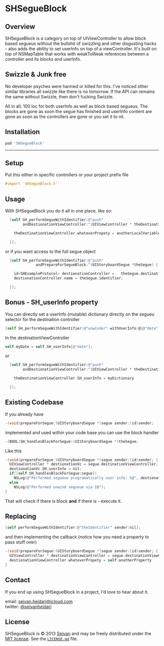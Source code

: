 SHSegueBlock
==========

Overview
--------

SHSegueBlock is a category on top of UIViewController to allow block based segueus without the bullshit of swizzling and other disgusting hacks - also adds the ability to set userInfo on top of a viewController. It's built on top of NSMapTable that works with weakToWeak references between a controller and its blocks and userInfo. 


Swizzle & Junk free 
-------------------

No developer psyches were harmed or killed for this. I've noticed other similar libraries all swizzle like there is no tomorrow. If the API can remains the same without Swizzle, then don't fucking Swizzle. 

All in all; 100 loc for both userInfo as well as block based segueus.
The blocks are gone as soon the segue has finished and userInfo content are gone as soon as the controllers are gone or you set it to nil. 


Installation
------------

```ruby
pod 'SHSegueBlock'
```

***

Setup
-----

Put this either in specific controllers or your project prefix file

```objective-c
#import 'SHSegueBlock.h'
```


Usage
-----

With SHSegueBlock you do it all in one place, like so:

```objective-c
  [self SH_performSegueWithIdentifier:@"push" 
        andDestionationViewController:^(UIViewController * theDestinationViewController) {

    theDestinationViewController.whateverPropety = anotherLocalVariable

  }];

``` 

or if you want access to the full segue object

```objective-c
  [self SH_performSegueWithIdentifier:@"push" 
              andPrepareForSegueBlock:^(UIStoryboardSegue *theSegue) {

    id<SHExampleProtocol> destionationController =   theSegue.destinationViewController;
    destionationController.name = theSegue.identifier;

  }];

```


Bonus - SH_userInfo property
------ 

You can directly set a userInfo (mutable) dictionary directly on the segueu selector for the destination controller

```objective-c
[self SH_performSegueWithIdentifier:@"unwinder" withUserInfo:@{@"date" : [NSDate date]}];

```

In the destinationViewController

```objective-c
self.myDate = self.SH_userInfo[@"date"];
```

or

```objective-c
  [self SH_performSegueWithIdentifier:@"push" 
        andDestionationViewController:^(UIViewController * theDestinationViewController) {

    theDestinationViewController.SH_userInfo = myDictionary

  }];

``` 

Existing Codebase 
-----------------

If you already have  

```objective-c
-(void)prepareForSegue:(UIStoryboardSegue *)segue sender:(id)sender;
``` 

implemented and used within your code base you can use the block handler

```objective-c
-(BOOL)SH_handlesBlockForSegue:(UIStoryboardSegue *)theSegue;
```

Like this 

```objective-c
-(void)prepareForSegue:(UIStoryboardSegue *)segue sender:(id)sender; {
  UIViewController * destionationVc = segue.destinationViewController;
  destionationVc.SH_userInfo = nil;
  if([self SH_handlesBlockForSegue:segue])
    NSLog(@"Performed segueue programatically user info: %@", destionationVc.SH_userInfo);
  else
    NSLog(@"Performed unwind segueue via IB");
}

```
That will check if there is block **and** if there is - execute it. 

Replacing
---------

```objective-c
[self performSegueWithIdentifier:@"theIdentifier" sender:nil];
```

and then implementing the callback (notice how you need a property to pass stuff over)

```objective-c
-(void)prepareForSegue:(UIStoryboardSegue *)segue sender:(id)sender; {
  UIViewController * destinationViewController = segue.destinationViewController;
  destionationViewController.whateverPropety = self.anotherProperty
}
```


Contact
-------

If you end up using SHSegueBlock in a project, I'd love to hear about it.

email: [seivan.heidari@icloud.com](mailto:seivan.heidari@icloud.com)  
twitter: [@seivanheidari](https://twitter.com/seivanheidari)

## License

SHSegueBlock is © 2013 [Seivan](http://www.github.com/seivan) and may be freely
distributed under the [MIT license](http://opensource.org/licenses/MIT).
See the [`LICENSE.md`](https://github.com/seivan/SHSegueBlock/blob/master/LICENSE.md) file.